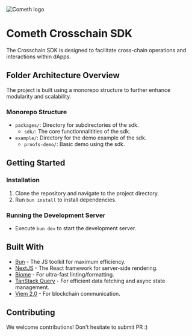 ![Cometh logo](cometh-logo.png)

# Cometh Crosschain SDK

The Crosschain SDK is designed to facilitate cross-chain operations and interactions within dApps.



## Folder Architecture Overview

The project is built using a monorepo structure to further enhance modularity and scalability.

### Monorepo Structure

- `packages/`: Directory for subdirectories of the sdk.
  - `sdk/`: The core functionnalitities of the sdk.
- `example/`: Directory for the demo example of the sdk.
  - `proofs-demo/`: Basic demo using the sdk.

## Getting Started

### Installation

1. Clone the repository and navigate to the project directory.
2. Run `bun install` to install dependencies.

### Running the Development Server

- Execute `bun dev` to start the development server.

## Built With

- [Bun](https://bun.sh/) - The JS toolkit for maximum efficiency.
- [NextJS](https://nextjs.org/) - The React framework for server-side rendering.
- [Biome](https://biomejs.dev/) - For ultra-fast linting/formatting.
- [TanStack Query](https://tanstack.com/) - For efficient data fetching and async state management.
- [Viem 2.0](https://viem.sh/) - For blockchain communication.

## Contributing

We welcome contributions! Don't hesitate to submit PR :)